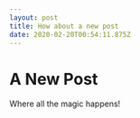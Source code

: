 ```yaml
---
layout: post
title: How about a new post
date: 2020-02-20T00:54:11.875Z
---
```

# A New Post

Where all the magic happens!

